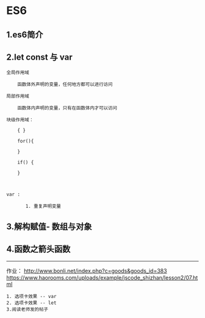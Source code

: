 # ES6 
## 1.es6简介

## 2.let const 与 var

    全局作用域
        
        函数体外声明的变量，任何地方都可以进行访问
        
    局部作用域
    
        函数体内声明的变量，只有在函数体内才可以访问
        
    块级作用域：
        
        { }
        
        for(){
        
        }
        
        if() {
        
        }
        
           
           
    var :
    
           1. 重复声明变量       

## 3.解构赋值- 数组与对象

## 4.函数之箭头函数


-----------------------------------------

作业：
    http://www.bonli.net/index.php?c=goods&goods_id=383
    https://www.haorooms.com/uploads/example/jscode_shizhan/lesson2/07.html
        
    1. 选项卡效果 -- var     
    2. 选项卡效果 -- let
    3.阅读老师发的帖子